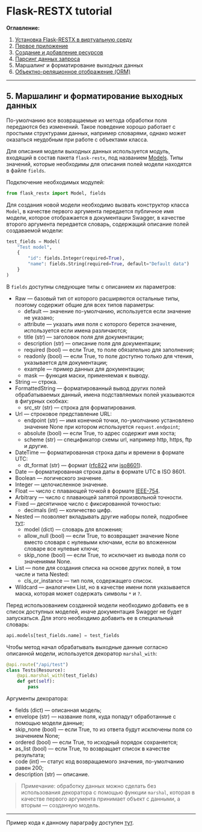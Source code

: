 # Flask-RESTX tutorial

**Оглавление:**

1. [Установка Flask-RESTX в виртуальную среду](../01_virtual_environment/README.md)
2. [Первое приложение](../02_first_application/README.md)
3. [Создание и добавление ресурсов](../03_creating_resources/README.md)
4. [Парсинг данных запроса](../04_request_parsing/README.md)
5. Маршалинг и форматирование выходных данных
6. [Объектно-реляционное отображение (ORM)](../06_orm/README.md)

---

## 5. Маршалинг и форматирование выходных данных

По-умолчанию все возвращаемые из метода обработки поля 
передаются без изменений. Такое поведение хорошо работает 
с простыми структурами данных, например словарями, однако
может оказаться неудобным при работе с объектами класса.

Для описания модели выходных данных используется 
модуль, входящий в состав пакета `flask-restx`, под 
названием [Models](https://flask-restx.readthedocs.io/en/latest/api.html#models).
Типы значений, которые необходимы для описания полей 
модели находятся в файле `fields`.

Подключение необходимых модулей:
```python
from flask_restx import Model, fields
```

Для создания новой модели необходимо вызвать конструктор
класса `Model`, в качестве первого аргумента передается
публичное имя модели, которое отображается в документации 
Swagger, в качестве второго аргумента передается словарь, 
содержащий описание полей создаваемой модели:

```python
test_fields = Model(
    "Test model",
    {
        "id": fields.Integer(required=True),
        "name": fields.String(required=True, default="Default data")
    }
)
```

В `fields` доступны следующие типы с описанием их 
параметров:
* Raw — базовый тип от которого расширяются остальные 
  типы, поэтому содержит общие для всех типов параметры:
  * default — значение по-умолчанию, используется
    если значение не указано;
  * attribute — указать имя поля с которого берется 
    значение, используется если имена различаются;
  * title (str) — заголовок поля для документации;
  * description (str) — описание поля для документации;
  * required (bool) — если True, то поле обязательно
    для заполнения;
  * readonly (bool) — если True, то поле доступно 
    только для чтения, указывается для документации;
  * example — пример данных для документации;
  * mask — функция маски, применяемая к выводу.
* String — строка.
* FormattedString — форматированный вывод других полей
  обрабатываемых данный, имена подставляемых
  полей указываются в фигурных скобках:
  * src_str (str) — строка для форматирования.
* Url — строковое представление URL:
  * endpoint (str) — имя конечной точки, по-умолчанию
    установлено значение None при котором используется
    `request.endpoint`;
  * absolute (bool) — если True, то адрес содержит 
    имя хоста;
  * scheme (str) — спецификатор схемы url, 
    например http, https, ftp и другие.
* DateTime — форматированная строка даты и времени в 
  формате UTC:
  * dt_format (str) — формат ([rfc822](https://datatracker.ietf.org/doc/html/rfc822#section-5)
    или [iso8601](https://www.w3.org/TR/NOTE-datetime)). 
* Date — форматированная строка даты в формате 
  UTC в ISO 8601.
* Boolean — логического значение.
* Integer — целочисленное значение.
* Float — число с плавающей точкой в формате 
  [IEEE-754](https://datewiki.ru/wiki/IEEE_754).
* Arbitrary — число с плавающей запятой произвольной 
  точности.
* Fixed — десятичное число с фиксированной точностью:
  * decimals (int) — количество цифр.
* Nested — позволяет вкладывать другие наборы полей,
  подробнее [тут](https://flask-restplus.readthedocs.io/en/stable/marshalling.html#nested-field):
  * model (dict) — словарь для вложения; 
  * allow_null (bool) — если True, то возвращает значение
    None вместо словаря с нулевыми ключами, если во 
    вложенном словаре все нулевые ключи;
  * skip_none (bool) — если True, то исключает из вывода
  поля со значениями None.
* List — поле для создания списка на основе других 
  полей, в том числе и типа Nested:
  * cls_or_instance — тип поля, содержащего список.
* Wildcard — аналогичен List, но в качестве имени поля
  указывается маска, которая может содержать символы
  `*` и `?`.

Перед использованием созданной модели необходимо 
добавить ее в список доступных моделей, иначе 
документация Swagger не будет запускаться. Для этого 
необходимо добавить ее в специальный словарь:

```python
api.models[test_fields.name] = test_fields
```

Чтобы метод начал обрабатывать выходные данные согласно 
описанной модели, используется декоратор `marshal_with`:

```python
@api.route("/api/test")
class Tests(Resource): 
    @api.marshal_with(test_fields)
    def get(self):
        pass
```

Аргументы декоратора:
 * fields (dict) — описанная модель;
 * envelope (str) — название поля, куда попадут 
   обработанные с помощью модели данные;
 * skip_none (bool) — если True, то из ответа будут 
   исключены поля со значением None;
 * ordered (bool) — если True, то исходный порядок 
   сохраняется;
 * as_list (bool) — если True, то возвращает список в
   качестве результата;
 * code (int) — статус код возвращаемого значения,
   по-умолчанию равен 200;
 * description (str) — описание.

> Примечание: обработку данных можно сделать без 
> использования декоратора с помощью функции
> `marshal`, которая в качестве первого аргумента 
> принимает объект с данными, а вторым — созданную 
> модель.

---

Пример кода к данному параграфу доступен [тут](./main.py).
